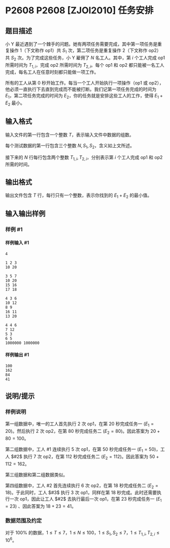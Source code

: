 # P2608 P2608 [ZJOI2010] 任务安排

## 题目描述

小 Y 最近遇到了一个棘手的问题。她有两项任务需要完成，其中第一项任务是重复操作 $1$（下文称作 op1）共 $S_1$ 次，第二项任务是重复操作 $2$（下文称作 op2）共 $S_2$ 次。为了完成这些任务，小 Y 雇佣了 $N$ 名工人。其中，第 $i$ 个工人完成 op1 所需时间为 $T_{1,i}$，完成 op2 所需时间为 $T_{2,i}$。每个 op1 和 op2 都只能被一名工人完成，每名工人在任意时刻都只能做一项工作。

所有的工人从第 $0$ 秒开始工作。每当一个工人开始执行一项操作（op1 或 op2），他必须一直执行下去直到完成而不能被打断。我们记第一项任务完成的时间为 $E_1$，第二项任务完成的时间为 $E_2$，你的任务就是安排这些工人的工作，使得 $E_1+E_2$ 最小。

## 输入格式

输入文件的第一行包含一个整数 $T$，表示输入文件中数据的组数。

每个测试数据的第一行包含三个整数 $N,S_1,S_2$，含义如上文所述。

接下来的 $N$ 行每行包含两个整数 $T_{1,i},T_{2,i}$，分别表示第 $i$ 个工人完成 op1 和 op2 所需的时间。

## 输出格式

输出文件包含 $T$ 行，每行只有一个整数，表示你找到的 $E_1+E_2$ 的最小值。

## 输入输出样例

### 样例 #1

#### 样例输入 #1

```
4

1 2 3
10 20

3 5 7
10 20
15 16
17 18

4 3 6
10 12
8 9
16 11
13 20

4 4 6
7 12
5 3
6 5
1000000 1000000
```

#### 样例输出 #1

```
100
162
84
41
```

## 说明/提示

### 样例说明

第一组数据中，唯一的工人首先执行 $2$ 次 op1，在第 $20$ 秒完成任务一 $(E_1=20)$。然后执行 $2$ 次 op2，在第 $80$ 秒完成任务二 $(E_2=80)$。因此答案为 $20+80=100$。

第二组数据中，工人 $\#1$ 连续执行 $5$ 次 op1，在第 $50$ 秒完成任务一 $(E_1=50)$，工人 $#2$ 执行 $7$ 次 op2，在第 $112$ 秒完成任务二 $(E_2=112)$。因此答案为 $50+112=162$。

第三组数据和第二组数据类似。

第四组数据中，工人 $\#2$ 首先连续执行 $6$ 次 op2，在第 $18$ 秒完成任务二 $(E_2=18)$。于此同时，工人 $#3$ 执行 $3$ 次 op1，同样在第 $18$ 秒完成。此时还需要执行一次 op1，因此让工人 $#2$ 去执行最后一次 op1，在第 $23$ 秒完成任务一 $(E_1=23)$ 、因此答案为 $18+23=41$。


### 数据范围及约定

对于 $100\%$ 的数据，$1 \le T \le 7$，$1 \le N \le 100$，$1 \le S_1,S_2 \le 7$，$1 \le T_{1,i},T_{2,i} \le 10^6$。

